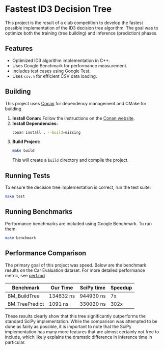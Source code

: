 # Fastest ID3 Decision Tree

This project is the result of a club competition to develop the fastest possible implementation of the ID3 decision tree algorithm. The goal was to optimize both the training (tree building) and inference (prediction) phases.

## Features

* Optimized ID3 algorithm implementation in C++.
* Uses Google Benchmark for performance measurement.
* Includes test cases using Google Test.
* Uses `csv.h` for efficient CSV data loading.

## Building

This project uses [Conan](https://conan.io/) for dependency management and CMake for building.

1.  **Install Conan:** Follow the instructions on the [Conan website](https://conan.io/downloads).
2.  **Install Dependencies:**
    ```bash
    conan install . --build=missing
    ```
3.  **Build Project:**
    ```bash
    make build
    ```
    This will create a `build` directory and compile the project.

## Running Tests

To ensure the decision tree implementation is correct, run the test suite:

```bash
make test
```

## Running Benchmarks

Performance benchmarks are included using Google Benchmark. To run them:

```bash
make benchmark
```
## Performance Comparison

The primary goal of this project was speed. Below are the benchmark results on the Car Evaluation dataset. For more detailed performance metric, see [perf.md](./perf.md)

| Benchmark      | Our Time  | SciPy time | Speedup |
| -------------- | --------- | ---------- | ------- |
| BM_BuildTree   | 134632 ns | 944930 ns  | 7x      |
| BM_TreePredict | 1091 ns   | 330020 ns  | 302x    |

These results clearly show that this tree significantly outperforms the standard SciPy implementation. While the comparison was attempted to be done as fairly as possible, it is important to note that the SciPy implementation has many more features that are almost certainly not free to include, which likely explains the dramatic difference in inference time in particular.
